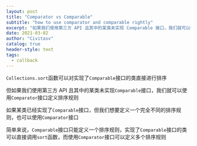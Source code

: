 ```yaml
---
layout: post
title: "Comparator vs Comparable"
subtitle: "how to use comparator and comparable rightly"
excerpt: "如果我们使用第三方 API 且其中的某类未实现 Comparable 接口，我们就可以使用 Comparator 接口定义排序规则"
date: 2021-03-02
author: "Civitasv"
catalog: true
header-style: text
tags:
  - callback
---
```


`Collections.sort`函数可以对实现了`Comparable`接口的类直接进行排序

但如果我们使用第三方 API 且其中的某类未实现`Comparable`接口，我们就可以使用`Comparator`接口定义排序规则

如果某类已经实现了`Comparable`接口，但我们想要定义一个完全不同的排序规则，也可以使用`Comparator`接口

简单来说，`Comparable`接口只能定义一个排序规则，实现了`Comparable`接口的类可以直接调用`sort`函数，而使用`Comparator`接口可以定义多个排序规则
